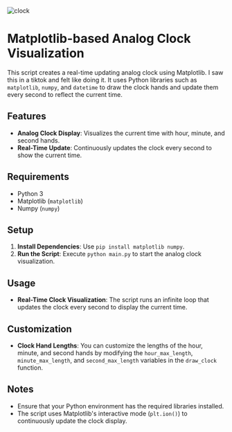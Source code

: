 ![clock](https://github.com/user-attachments/assets/b08d47ad-9b70-4014-b9ab-ea3900829cd9)

# Matplotlib-based Analog Clock Visualization

This script creates a real-time updating analog clock using Matplotlib. I saw this in a tiktok and felt like doing it. It uses Python libraries such as `matplotlib`, `numpy`, and `datetime` to draw the clock hands and update them every second to reflect the current time.

## Features

- **Analog Clock Display**: Visualizes the current time with hour, minute, and second hands.
- **Real-Time Update**: Continuously updates the clock every second to show the current time.

## Requirements

- Python 3
- Matplotlib (`matplotlib`)
- Numpy (`numpy`)

## Setup

1. **Install Dependencies**: Use `pip install matplotlib numpy`.
2. **Run the Script**: Execute `python main.py` to start the analog clock visualization.

## Usage

- **Real-Time Clock Visualization**: The script runs an infinite loop that updates the clock every second to display the current time.

## Customization

- **Clock Hand Lengths**: You can customize the lengths of the hour, minute, and second hands by modifying the `hour_max_length`, `minute_max_length`, and `second_max_length` variables in the `draw_clock` function.

## Notes

- Ensure that your Python environment has the required libraries installed.
- The script uses Matplotlib's interactive mode (`plt.ion()`) to continuously update the clock display.
